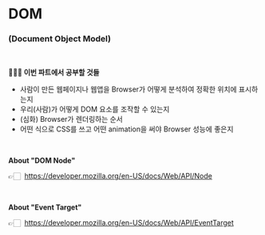 # DOM

### (Document Object Model)

&nbsp;

**👩🏻‍🏫 이번 파트에서 공부할 것들**

- 사람이 만든 웹페이지나 웹앱을 Browser가 어떻게 분석하여 정확한 위치에 표시하는지
- 우리(사람)가 어떻게 DOM 요소를 조작할 수 있는지
- (심화) Browser가 렌더링하는 순서
- 어떤 식으로 CSS를 쓰고 어떤 animation을 써야 Browser 성능에 좋은지

&nbsp;

**About "DOM Node"**

👉🏻&nbsp; https://developer.mozilla.org/en-US/docs/Web/API/Node

&nbsp;

**About "Event Target"**

👉🏻&nbsp; https://developer.mozilla.org/en-US/docs/Web/API/EventTarget
